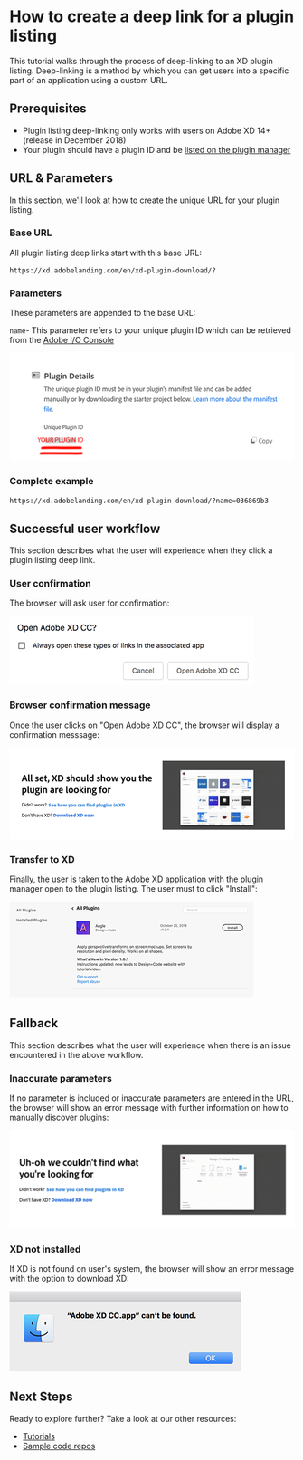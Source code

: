 # How to create a deep link for a plugin listing

This tutorial walks through the process of deep-linking to an XD plugin listing. Deep-linking is a method by which you can get users into a specific part of an application using a custom URL.

## Prerequisites

- Plugin listing deep-linking only works with users on Adobe XD 14+ (release in December 2018)
- Your plugin should have a plugin ID and be [listed on the plugin manager](/distribution/how-to-submit-to-plugin-manager.html)

## URL & Parameters

In this section, we'll look at how to create the unique URL for your plugin listing.

### Base URL

All plugin listing deep links start with this base URL:

```
https://xd.adobelanding.com/en/xd-plugin-download/?
```

### Parameters

These parameters are appended to the base URL:

`name`- This parameter refers to your unique plugin ID which can be retrieved from the [Adobe I/O Console](https://console.adobe.io/plugins)

![Console displaying plugin ID](/images/console.png)

### Complete example

```
https://xd.adobelanding.com/en/xd-plugin-download/?name=036869b3
```

## Successful user workflow

This section describes what the user will experience when they click a plugin listing deep link.

### User confirmation

The browser will ask user for confirmation:

![Open XD confirmation](/images/openxd.png)

### Browser confirmation message

Once the user clicks on "Open Adobe XD CC", the browser will display a confirmation messsage:

![Browser confrimation page](/images/confirmation.png)

### Transfer to XD

Finally, the user is taken to the Adobe XD application with the plugin manager open to the plugin listing. The user must to click "Install":

![Plugin install page](/images/plugininstall.png)

## Fallback

This section describes what the user will experience when there is an issue encountered in the above workflow.

### Inaccurate parameters

If no parameter is included or inaccurate parameters are entered in the URL, the browser will show an error message with further information on how to manually discover plugins:

![Plugin not found](/images/pluginnotfound.png)

### XD not installed

If XD is not found on user's system, the browser will show an error message with the option to download XD:

![XD not found](/images/xdnotfound.png)

## Next Steps

Ready to explore further? Take a look at our other resources:

- [Tutorials](/tutorials)
- [Sample code repos](https://github.com/AdobeXD/plugin-samples)
